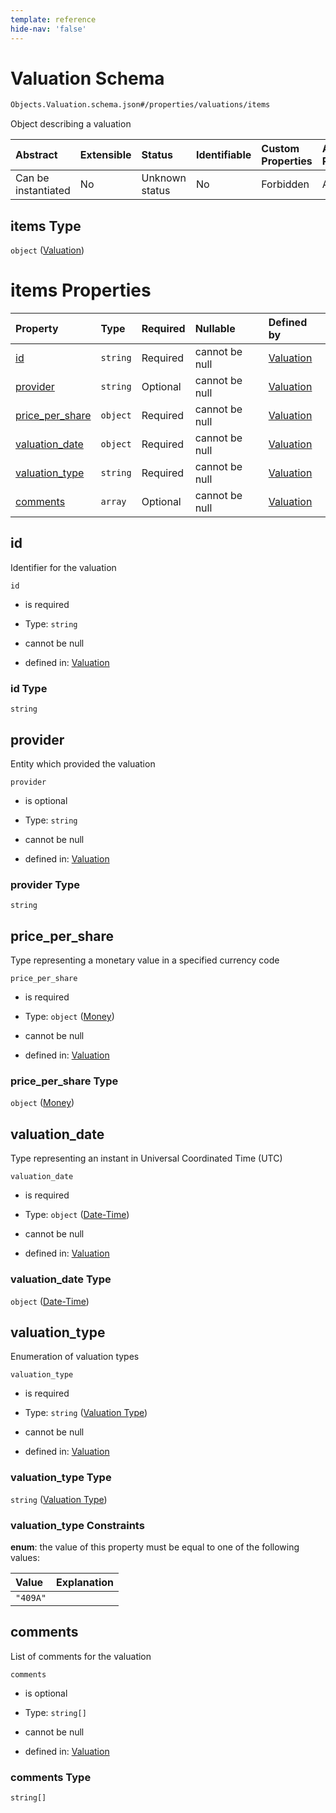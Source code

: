 ```yaml
---
template: reference
hide-nav: 'false'
---
```


# Valuation Schema

```txt
Objects.Valuation.schema.json#/properties/valuations/items
```

Object describing a valuation

| Abstract            | Extensible | Status         | Identifiable | Custom Properties | Additional Properties | Access Restrictions | Defined In                                                              |
| :------------------ | :--------- | :------------- | :----------- | :---------------- | :-------------------- | :------------------ | :---------------------------------------------------------------------- |
| Can be instantiated | No         | Unknown status | No           | Forbidden         | Allowed               | none                | [CapTable.schema.json*](../CapTable.schema.json "open original schema") |

## items Type

`object` ([Valuation](captable-properties-valuations-valuation.md))

# items Properties

| Property                            | Type     | Required | Nullable       | Defined by                                                                                                   |
| :---------------------------------- | :------- | :------- | :------------- | :----------------------------------------------------------------------------------------------------------- |
| [id](#id)                           | `string` | Required | cannot be null | [Valuation](valuation-properties-id.md "Objects.Valuation.schema.json#/properties/id")                       |
| [provider](#provider)               | `string` | Optional | cannot be null | [Valuation](valuation-properties-provider.md "Objects.Valuation.schema.json#/properties/provider")           |
| [price_per_share](#price_per_share) | `object` | Required | cannot be null | [Valuation](valuation-properties-money.md "Types.Money.schema.json#/properties/price_per_share")             |
| [valuation_date](#valuation_date)   | `object` | Required | cannot be null | [Valuation](issuer-properties-date-time.md "Types.DateTime.schema.json#/properties/valuation_date")          |
| [valuation_type](#valuation_type)   | `string` | Required | cannot be null | [Valuation](valuation-properties-valuation-type.md "Enums.Valuation.schema.json#/properties/valuation_type") |
| [comments](#comments)               | `array`  | Optional | cannot be null | [Valuation](valuation-properties-comments.md "Objects.Valuation.schema.json#/properties/comments")           |

## id

Identifier for the valuation

`id`

*   is required

*   Type: `string`

*   cannot be null

*   defined in: [Valuation](valuation-properties-id.md "Objects.Valuation.schema.json#/properties/id")

### id Type

`string`

## provider

Entity which provided the valuation

`provider`

*   is optional

*   Type: `string`

*   cannot be null

*   defined in: [Valuation](valuation-properties-provider.md "Objects.Valuation.schema.json#/properties/provider")

### provider Type

`string`

## price_per_share

Type representing a monetary value in a specified currency code

`price_per_share`

*   is required

*   Type: `object` ([Money](valuation-properties-money.md))

*   cannot be null

*   defined in: [Valuation](valuation-properties-money.md "Types.Money.schema.json#/properties/price_per_share")

### price_per_share Type

`object` ([Money](valuation-properties-money.md))

## valuation_date

Type representing an instant in Universal Coordinated Time (UTC)

`valuation_date`

*   is required

*   Type: `object` ([Date-Time](issuer-properties-date-time.md))

*   cannot be null

*   defined in: [Valuation](issuer-properties-date-time.md "Types.DateTime.schema.json#/properties/valuation_date")

### valuation_date Type

`object` ([Date-Time](issuer-properties-date-time.md))

## valuation_type

Enumeration of valuation types

`valuation_type`

*   is required

*   Type: `string` ([Valuation Type](valuation-properties-valuation-type.md))

*   cannot be null

*   defined in: [Valuation](valuation-properties-valuation-type.md "Enums.Valuation.schema.json#/properties/valuation_type")

### valuation_type Type

`string` ([Valuation Type](valuation-properties-valuation-type.md))

### valuation_type Constraints

**enum**: the value of this property must be equal to one of the following values:

| Value    | Explanation |
| :------- | :---------- |
| `"409A"` |             |

## comments

List of comments for the valuation

`comments`

*   is optional

*   Type: `string[]`

*   cannot be null

*   defined in: [Valuation](valuation-properties-comments.md "Objects.Valuation.schema.json#/properties/comments")

### comments Type

`string[]`
